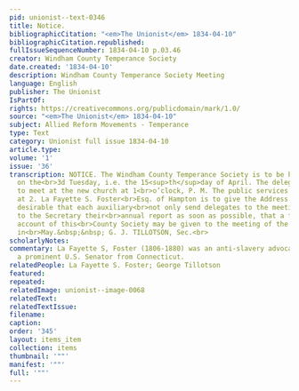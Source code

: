 ```yaml
---
pid: unionist--text-0346
title: Notice.
bibliographicCitation: "<em>The Unionist</em> 1834-04-10"
bibliographicCitation.republished: 
fullIssueSequenceNumber: 1834-04-10 p.03.46
creator: Windham County Temperance Society
date.created: '1834-04-10'
description: Windham County Temperance Society Meeting
language: English
publisher: The Unionist
IsPartOf: 
rights: https://creativecommons.org/publicdomain/mark/1.0/
source: "<em>The Unionist</em> 1834-04-10"
subject: Allied Reform Movements - Temperance
type: Text
category: Unionist full issue 1834-04-10
article.type: 
volume: '1'
issue: '36'
transcription: NOTICE. The Windham County Temperance Society is to be held in Brooklyn
  on the<br>3d Tuesday, i.e. the 15<sup>th</sup>day of April. The delegates are requested
  to meet at the new church at 1<br>o’clock, P. M. The public services are to commence
  at 2. La Fayette S. Foster<br>Esq. of Hampton is to give the Address. It is very
  desirable that each auxiliary<br>not only send delegates to the meeting; but forward
  to the Secretary their<br>annual report as soon as possible, that a full and favorable
  account of this<br>County Society may be given to the meeting of the State Society
  in<br>May.&nbsp;&nbsp; G. J. TILLOTSON, Sec.<br>
scholarlyNotes: 
commentary: La Fayette S, Foster (1806-1880) was an anti-slavery advocate and later
  a prominent U.S. Senator from Connecticut.
relatedPeople: La Fayette S. Foster; George Tillotson
featured: 
repeated: 
relatedImage: unionist--image-0068
relatedText: 
relatedTextIssue: 
filename: 
caption: 
order: '345'
layout: items_item
collection: items
thumbnail: '""'
manifest: '""'
full: '""'
---
```

